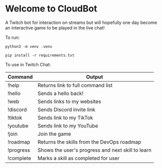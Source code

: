 # Welcome to CloudBot

A Twitch bot for interaction on streams but will hopefully one day become an interactive game to be played in the live chat!

To run:
```
python3 -m venv .venv
```
```
pip install -r requirements.txt
```

To use in Twitch Chat:

| Command    | Output |
| -------- | ------- |
| !help  | Returns link to full command list    |
| !hello | Sends a hello back!     |
| !web    | Sends links to my websites    |
| !discord    | Sends Discord invite link    |
| !tiktok    | Sends link to my TikTok    |
| !youtube    | Sends link to my YouTube    |
| !join    | Join the game    |
| !roadmap    | Returns the skills from the DevOps roadmap    |
| !progress    | Shows the user's progress and next skill to learn    |
| !complete    | Marks a skill as completed for user    |